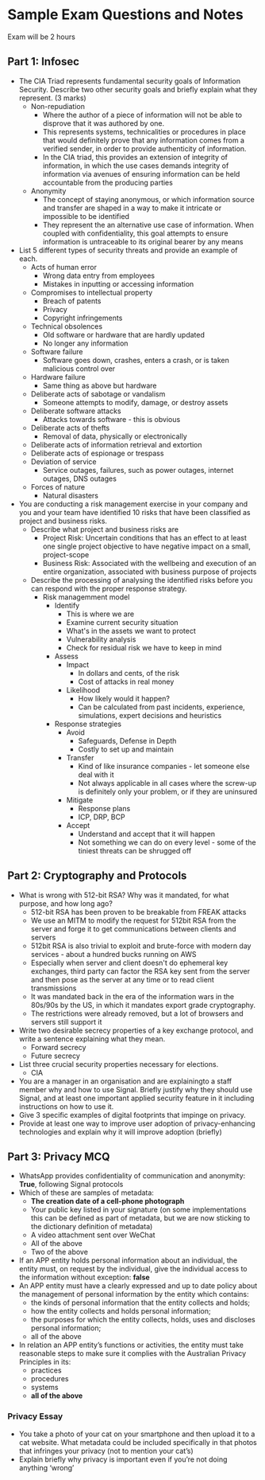 # Sample Exam Questions and Notes
Exam will be 2 hours

## Part 1: Infosec 

- The CIA Triad represents fundamental security goals of Information Security. Describe two other security goals and briefly explain what they represent. (3 marks)
  - Non-repudiation
    - Where the author of a piece of information will not be able to disprove that it was authored by one. 
    - This represents systems, technicalities or procedures in place that would definitely prove that any information comes from a verified sender, in order to provide authenticity of information. 
    - In the CIA triad, this provides an extension of integrity of information, in which the use cases demands integrity of information via avenues of ensuring information can be held accountable from the producing parties 
  - Anonymity
    - The concept of staying anonymous, or which information source and transfer are shaped in a way to make it intricate or impossible to be identified
    - They represent the an alternative use case of information. When coupled with confidentiality, this goal attempts to ensure information is untraceable to its original bearer by any means
- List 5 different types of security threats and provide an example of each.
  - Acts of human error
    - Wrong data entry from employees
    - Mistakes in inputting or accessing information
  - Compromises to intellectual property
    - Breach of patents
    - Privacy
    - Copyright infringements
  - Technical obsolences
    - Old software or hardware that are hardly updated
    - No longer any information
  - Software failure
    - Software goes down, crashes, enters a crash, or is taken malicious control over
  - Hardware failure
    - Same thing as above but hardware 
  - Deliberate acts of sabotage or vandalism
    - Someone attempts to modify, damage, or destroy assets
  - Deliberate software attacks
    - Attacks towards software - this is obvious
  - Deliberate acts of thefts
    - Removal of data, physically or electronically
  - Deliberate acts of information retrieval and extortion
  - Deliberate acts of espionage or trespass
  - Deviation of service
    - Service outages, failures, such as power outages, internet outages, DNS outages
  - Forces of nature
    - Natural disasters
- You  are  conducting  a  risk  management  exercise  in  your  company  and  you and your team have identified 10 risks that have been classified as project and business risks.
  - Describe what project and business risks are
    - Project Risk: Uncertain conditions that has an effect to at least one single project objective to have negative impact on a small, project-scope 
    - Business Risk: Associated with the wellbeing and execution of an entire organization, associated with business purpose of projects
  - Describe  the  processing  of  analysing  the  identified  risks  before  you can respond with the proper response strategy. 
    - Risk managemment model
      - Identify
        - This is where we are
        - Examine current security situation
        - What's in the assets we want to protect
        - Vulnerability analysis
        - Check for residual risk we have to keep in mind
      - Assess
        - Impact
          - In dollars and cents, of the risk
          - Cost of attacks in real money
        - Likelihood
          - How likely would it happen? 
          - Can be calculated from past incidents, experience, simulations, expert decisions and heuristics
      - Response strategies
        - Avoid
          - Safeguards, Defense in Depth
          - Costly to set up and maintain
        - Transfer
          - Kind of like insurance companies - let someone else deal with it
          - Not always applicable in all cases where the screw-up is definitely only your problem, or if they are uninsured 
        - Mitigate
          - Response plans
          - ICP, DRP, BCP
        - Accept
          - Understand and accept that it will happen
          - Not something we can do on every level - some of the tiniest threats can be shrugged off

## Part 2: Cryptography and Protocols 
- What is  wrong  with  512-bit  RSA?    Why  was  it  mandated,  for  what purpose, and how long ago?
  - 512-bit RSA has been proven to be breakable from FREAK attacks 
  - We use an MITM to modify the request for 512bit RSA from the server and forge it to get communications between clients and servers
  - 512bit RSA is also trivial to exploit and brute-force with modern day services - about a hundred bucks running on AWS
  - Especially when server and client doesn't do ephemeral key exchanges, third party can factor the RSA key sent from the server and then pose as the server at any time or to read client transmissions
  - It was mandated back in the era of the information wars in the 80s/90s by the US, in which it mandates export grade cryptography. 
  - The restrictions were already removed, but a lot of browsers and servers still support it
- Write two desirable secrecy properties of a key exchange protocol, and write a sentence explaining what they mean.
  - Forward secrecy
  - Future secrecy
- List three crucial security properties necessary for elections.
  - CIA
- You  are  a  manager  in  an  organisation  and  are  explainingto  a  staff member why and how to use Signal.  Briefly justify why they should use Signal, and at least one important applied security feature in it including instructions on how to use it.
- Give 3 specific examples of digital footprints that impinge on privacy.
- Provide at least one way to improve user adoption of privacy-enhancing technologies and explain why it will improve adoption (briefly)

## Part 3: Privacy MCQ 
- WhatsApp provides confidentiality of communication and anonymity: **True**, following Signal protocols 
- Which of these are samples of metadata: 
  -  **The creation date of a cell-phone photograph**
  -  Your public key listed in your signature (on some implementations this can be defined as part of metadata, but we are now sticking to the dictionary definition of metadata)
  -  A video attachment sent over WeChat
  -  All of the above
  -  Two of the above
- If an APP entity holds personal information about an individual, the entity must,  on  request  by  the individual,  give  the  individual  access  to  the information without exception: **false**
- An APP entity must have a clearly expressed and up to date policy about the management of personal information by the entity which contains:
  - the kinds of personal information that the entity collects and holds;
  - how the entity collects and holds personal information;
  - the purposes for which the entity collects, holds, uses and discloses personal information;
  - all of the above
- In relation an APP entity’s functions or activities,  the  entity  must  take reasonable  steps  to  make  sure  it  complies  with  the  Australian  Privacy Principles in its:
  - practices
  - procedures
  - systems
  - **all of the above**

### Privacy Essay 
- You take a photo of your cat on your smartphone and then upload it to a cat website. What metadata could be included specifically in that photos that infringes your privacy (not to mention your cat’s)
- Explain briefly why privacy is important even if you’re not doing anything ‘wrong’
 